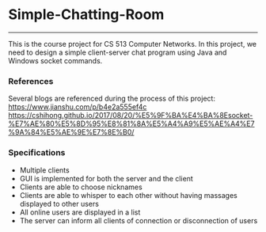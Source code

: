 # Simple-Chatting-Room

---

This is the course project for CS 513 Computer Networks. In this project, we need to design a simple client-server chat program using Java and Windows socket commands.

### References
Several blogs are referenced during the process of this project:
https://www.jianshu.com/p/b4e2a555ef4c   https://cshihong.github.io/2017/08/20/%E5%9F%BA%E4%BA%8Esocket-%E7%AE%80%E5%8D%95%E8%81%8A%E5%A4%A9%E5%AE%A4%E7%9A%84%E5%AE%9E%E7%8E%B0/

### Specifications

* Multiple clients
* GUI is implemented for both the server and the client
* Clients are able to choose nicknames
* Clients are able to whisper to each other without having massages displayed to other users
* All online users are displayed in a list
* The server can inform all clients of connection or disconnection of users
